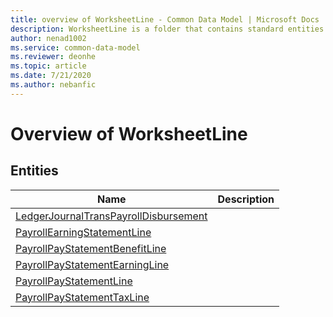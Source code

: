 ```yaml
---
title: overview of WorksheetLine - Common Data Model | Microsoft Docs
description: WorksheetLine is a folder that contains standard entities related to the Common Data Model.
author: nenad1002
ms.service: common-data-model
ms.reviewer: deonhe
ms.topic: article
ms.date: 7/21/2020
ms.author: nebanfic
---
```


# Overview of WorksheetLine


## Entities

|Name|Description|
|---|---|
|[LedgerJournalTransPayrollDisbursement](LedgerJournalTransPayrollDisbursement.md)||
|[PayrollEarningStatementLine](PayrollEarningStatementLine.md)||
|[PayrollPayStatementBenefitLine](PayrollPayStatementBenefitLine.md)||
|[PayrollPayStatementEarningLine](PayrollPayStatementEarningLine.md)||
|[PayrollPayStatementLine](PayrollPayStatementLine.md)||
|[PayrollPayStatementTaxLine](PayrollPayStatementTaxLine.md)||
